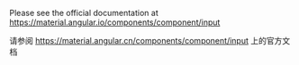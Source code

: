 Please see the official documentation at https://material.angular.io/components/component/input

请参阅 https://material.angular.cn/components/component/input 上的官方文档
